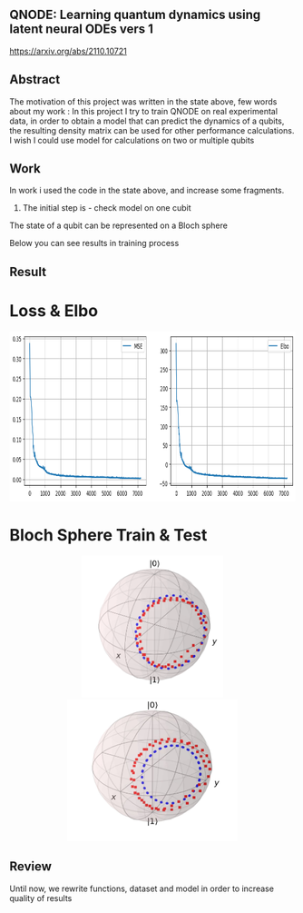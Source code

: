 ## QNODE: Learning quantum dynamics using latent neural ODEs vers 1
https://arxiv.org/abs/2110.10721

## Abstract
The  motivation of this project was written in the state above, few words about my work : 
In this project I try to train QNODE on real experimental data, in order to obtain a model that can predict the dynamics of a qubits, the resulting density matrix can be used for other performance calculations.
I wish I could use model for calculations on  two or  multiple qubits

## Work
In work i used the code in the state above, and increase some fragments.


1. The initial step is - check model on one cubit 

The state of a qubit can be represented on a Bloch sphere

Below you can see results in training process 

## Result
# Loss & Elbo
<p align="center">
<img src="graph.png" width="900" height="300">

# Bloch Sphere Train & Test
 <p align="center">
<img src="train.png" width="250" height="250">
<img src="test.jpg" width="300" height="250">
</p>

## Review
Until now, we rewrite functions, dataset and model in order to increase quality of results

